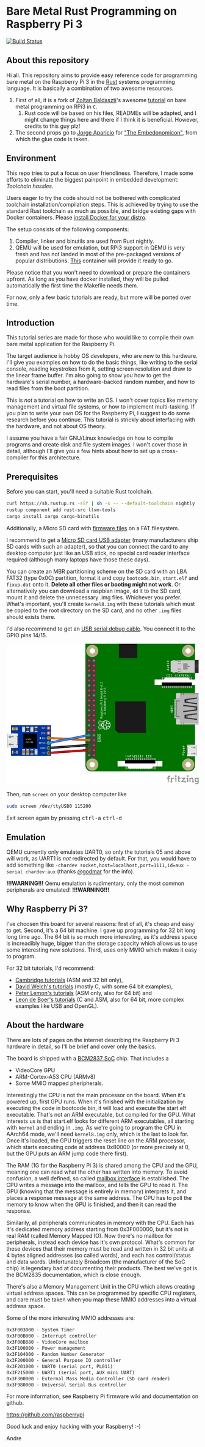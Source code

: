 # Bare Metal Rust Programming on Raspberry Pi 3

[![Build Status](https://travis-ci.org/andre-richter/rust-raspi3-tutorial.svg?branch=master)](https://travis-ci.org/andre-richter/rust-raspi3-tutorial)

## About this repository

Hi all. This repository aims to provide easy reference code for programming bare metal on the Raspberry Pi 3
in the [Rust] systems programming language.
It is basically a combination of two awesome resources.
  1. First of all, it is a fork of [Zoltan Baldaszti]'s awesome [tutorial] on bare metal programming on RPi3 in `C`.
     1. Rust code will be based on his files, READMEs will be adapted, and I might change things here and there if I think it is beneficial. However, credits to this guy plz!
  2. The second props go to [Jorge Aparicio] for ["The Embedonomicon"], from which the glue code is taken.

[Rust]: https://www.rust-lang.org
[Zoltan Baldaszti]: https://github.com/bztsrc
[tutorial]: https://github.com/bztsrc/raspi3-tutorial
[Jorge Aparicio]: https://github.com/japaric
["The Embedonomicon"]: https://github.com/japaric/embedonomicon

## Environment

This repo tries to put a focus on user friendliness. Therefore, I made some efforts to eliminate the biggest painpoint in embedded development: _Toolchain hassles_.

Users eager to try the code should not be bothered with complicated toolchain installation/compilation steps. This is achieved by trying to use the standard Rust toolchain as much as possible, and bridge existing gaps with Docker containers. Please [install Docker for your distro].

The setup consists of the following components:
1. Compiler, linker and binutils are used from Rust nightly.
2. QEMU will be used for emulation, but RPi3 support in QEMU is very fresh and has not landed in most of the pre-packaged versions of popular distributions. [This] container will provide it ready to go.

Please notice that you won't need to download or prepare the containers upfront. As long as you have docker installed, they will be pulled automatically the first time the Makefile needs them.

[install Docker for your distro]: https://www.docker.com/community-edition#/download
[This]: https://github.com/andre-richter/docker-raspi3-qemu

For now, only a few basic tutorials are ready, but more will be ported over time.

## Introduction

This tutorial series are made for those who would like to compile their own bare metal application
for the Raspberry Pi.

The target audience is hobby OS developers, who are new to this hardware. I'll give you examples on how to do the
basic things, like writing to the serial console, reading keystrokes from it, setting screen resolution and draw to
the linear frame buffer. I'm also going to show you how to get the hardware's serial number, a hardware-backed random
number, and how to read files from the boot partition.

This is *not* a tutorial on how to write an OS. I won't cover topics like memory management and virtual file systems,
or how to implement multi-tasking. If you plan to write your own OS for the Raspberry Pi, I suggest to do some
research before you continue. This tutorial is strickly about interfacing with the hardware, and not about OS theory.

I assume you have a fair GNU/Linux knowledge on how to compile programs and create disk and file system images. I
won't cover those in detail, although I'll give you a few hints about how to set up a cross-compiler for this architecture.

Prerequisites
-------------

Before you can start, you'll need a suitable Rust toolchain.
```bash
curl https://sh.rustup.rs -sSf | sh -s -- --default-toolchain nightly
rustup component add rust-src llvm-tools
cargo install xargo cargo-binutils
```

Additionally, a Micro SD card with [firmware files](https://github.com/raspberrypi/firmware/tree/master/boot) on a FAT filesystem.

I recommend to get a [Micro SD card USB adapter](http://media.kingston.com/images/products/prodReader-FCR-MRG2-img.jpg)
(many manufacturers ship SD cards with such an adapter), so that you can connect the card to any desktop computer just
like an USB stick, no special card reader interface required (although many laptops have those these days).

You can create an MBR partitioning scheme on the SD card with an LBA FAT32 (type 0x0C) partition, format it
and copy `bootcode.bin`, `start.elf` and `fixup.dat` onto it. **Delete all other files or booting might not work**. Or alternatively you can download a raspbian image,
`dd` it to the SD card, mount it and delete the unnecessary .img files. Whichever you prefer. What's important, you'll
create `kernel8.img` with these tutorials which must be copied to the root directory on the SD card, and no other `.img`
files should exists there.

I'd also recommend to get an [USB serial debug cable](https://www.adafruit.com/product/954). You connect it to the
GPIO pins 14/15.

![UART wiring diagram](doc/wiring.png)

Then, run `screen` on your desktop computer like

```bash
sudo screen /dev/ttyUSB0 115200
```

Exit screen again by pressing <kbd>ctrl-a</kbd> <kbd>ctrl-d</kbd>

Emulation
---------
QEMU currently only emulates UART0, so only the tutorials 05 and above will work, as UART1 is *not* redirected by default.
For that, you would have to add something like `-chardev socket,host=localhost,port=1111,id=aux -serial chardev:aux` (thanks
[@godmar](https://github.com/godmar) for the info).

**!!!WARNING!!!** Qemu emulation is rudimentary, only the most common peripherals are emulated! **!!!WARNING!!!**

Why Raspberry Pi 3?
-------------------

I've choosen this board for several reasons: first of all, it's cheap and easy to get. Second, it's a 64 bit
machine. I gave up programming for 32 bit long long time ago. The 64 bit is so much more interesting, as it's
address space is increadibly huge, bigger than the storage capacity which allows us to use some interesting new
solutions. Third, uses only MMIO which makes it easy to program.

For 32 bit tutorials, I'd recommend:

- [Cambridge tutorials](http://www.cl.cam.ac.uk/projects/raspberrypi/tutorials/os/) (ASM and 32 bit only),
- [David Welch's tutorials](https://github.com/dwelch67/raspberrypi) (mostly C, with some 64 bit examples),
- [Peter Lemon's tutorials](https://github.com/PeterLemon/RaspberryPi) (ASM only, also for 64 bit) and
- [Leon de Boer's tutorials](https://github.com/LdB-ECM/Raspberry-Pi) (C and ASM, also for 64 bit, more complex examples like USB and OpenGL).


About the hardware
------------------

There are lots of pages on the internet describing the Raspberry Pi 3 hardware in detail, so I'll be brief and
cover only the basics.

The board is shipped with a [BCM2837 SoC](https://github.com/raspberrypi/documentation/tree/master/hardware/raspberrypi/bcm2837) chip.
That includes a

 - VideoCore GPU
 - ARM-Cortex-A53 CPU (ARMv8)
 - Some MMIO mapped pheripherals.

Interestingly the CPU is not the main processor on the board. When it's powered up, first GPU runs. When it's
finished with the initialization by executing the code in bootcode.bin, it will load and execute the start.elf executable.
That's not an ARM executable, but compiled for the GPU. What interests us is that start.elf looks for different
ARM executables, all starting with `kernel` and ending in `.img`. As we're going to program the CPU in AArch64 mode,
we'll need `kernel8.img` only, which is the last to look for. Once it's loaded, the GPU triggers the reset line on
the ARM processor, which starts executing code at address 0x80000 (or more precisely at 0, but the GPU puts an ARM
jump code there first).

The RAM (1G for the Raspberry Pi 3) is shared among the CPU and the GPU, meaning one can read what the other has
written into memory. To avoid confusion, a well defined, so called [mailbox interface](https://github.com/raspberrypi/firmware/wiki/Mailboxes)
is established. The CPU writes a message into the mailbox, and tells the GPU to read it. The GPU (knowing that the
message is entirely in memory) interprets it, and places a response message at the same address. The CPU has
to poll the memory to know when the GPU is finished, and then it can read the response.

Similarily, all peripherals communicates in memory with the CPU. Each has it's dedicated memory address starting from
0x3F000000, but it's not in real RAM (called Memory Mapped IO). Now there's no mailbox for peripherals, instead each
device has it's own protocol. What's common for these devices that their memory must be read and written in 32 bit
units at 4 bytes aligned addresses (so called words), and each has control/status and data words. Unfortunately
Broadcom (the manufacturer of the SoC chip) is legendary bad at documenting their products. The best we've got is the
BCM2835 documentation, which is close enough.

There's also a Memory Management Unit in the CPU which allows creating virtual address spaces. This can be programmed
by specific CPU registers, and care must be taken when you map these MMIO addresses into a virtual address space.

Some of the more interesting MMIO addresses are:
```
0x3F003000 - System Timer
0x3F00B000 - Interrupt controller
0x3F00B880 - VideoCore mailbox
0x3F100000 - Power management
0x3F104000 - Random Number Generator
0x3F200000 - General Purpose IO controller
0x3F201000 - UART0 (serial port, PL011)
0x3F215000 - UART1 (serial port, AUX mini UART)
0x3F300000 - External Mass Media Controller (SD card reader)
0x3F980000 - Universal Serial Bus controller
```
For more information, see Raspberry Pi firmware wiki and documentation on github.

https://github.com/raspberrypi

Good luck and enjoy hacking with your Raspberry! :-)

Andre
